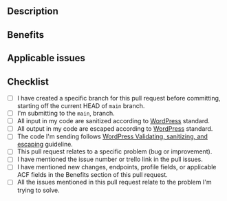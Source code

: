 <!--
  Hey, that's awesome! Thanks for your interest and for taking the time to contribute.
  The following is a set of guidelines for contributing to Studio14 repository. Use your best judgment, and feel free to propose changes to this document in a pull request. 
  
  Filling out this template is required when contributing.
  Any pull request that does not include enough information to be reviewed in a timely manner may be closed at the maintainers' discretion.
  
  Please, review the guidelines for contributing to this repository
 -->

## Description
<!-- We must be able to understand the design of your change from this description. -->

## Benefits
<!-- What benefits will be realized the code changes? Add all new fields, pages or requirements below -->

## Applicable issues
<!-- Link any applicable Issues or Trello link below -->

## Checklist

<!-- Put an x in the boxes that apply. You can also fill these out after creating the PR. If you're unsure about any of them, don't hesitate to ask. We're here to help! This is simply a reminder of what we are going to look for before merging your code. -->

- [ ] I have created a specific branch for this pull request before committing, starting off the current HEAD of `main` branch. 
- [ ] I'm submitting to the `main`, branch.
- [ ] All input in my code are sanitized according to [WordPress](https://developer.wordpress.org/apis/security/sanitizing/) standard.
- [ ] All output in my code are escaped according to [WordPress](https://developer.wordpress.org/apis/security/escaping/) standard.
- [ ] The code I'm sending follows [WordPress Validating, sanitizing, and escaping](https://docs.wpvip.com/technical-references/security/validating-sanitizing-and-escaping/) guideline.
- [ ] This pull request relates to a specific problem (bug or improvement).
- [ ] I have mentioned the issue number or trello link in the pull issues.
- [ ] I have mentioned new changes, endpoints, profile fields, or applicable ACF fields in the Benefits section of this pull request.
- [ ] All the issues mentioned in this pull request relate to the problem I'm trying to solve.
